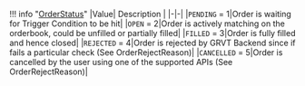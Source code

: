 !!! info "[OrderStatus](/../../schemas/order_status)"
    |Value| Description |
    |-|-|
    |`PENDING` = 1|Order is waiting for Trigger Condition to be hit|
    |`OPEN` = 2|Order is actively matching on the orderbook, could be unfilled or partially filled|
    |`FILLED` = 3|Order is fully filled and hence closed|
    |`REJECTED` = 4|Order is rejected by GRVT Backend since if fails a particular check (See OrderRejectReason)|
    |`CANCELLED` = 5|Order is cancelled by the user using one of the supported APIs (See OrderRejectReason)|
